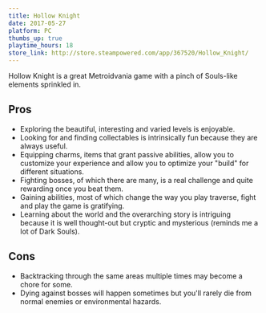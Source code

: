```yaml
---
title: Hollow Knight 
date: 2017-05-27
platform: PC
thumbs_up: true
playtime_hours: 18
store_link: http://store.steampowered.com/app/367520/Hollow_Knight/
---
```

Hollow Knight is a great Metroidvania game with a pinch of Souls-like elements sprinkled in.

## Pros

- Exploring the beautiful, interesting and varied levels is enjoyable.
- Looking for and finding collectables is intrinsically fun because they are always useful.
- Equipping charms, items that grant passive abilities, allow you to customize your experience and allow you to optimize your "build" for different situations.
- Fighting bosses, of which there are many, is a real challenge and quite rewarding once you beat them.
- Gaining abilities, most of which change the way you play traverse, fight and play the game is gratifying.
- Learning about the world and the overarching story is intriguing because it is well thought-out but cryptic and mysterious (reminds me a lot of Dark Souls).

## Cons

- Backtracking through the same areas multiple times may become a chore for some.
- Dying against bosses will happen sometimes but you'll rarely die from normal enemies or environmental hazards.
